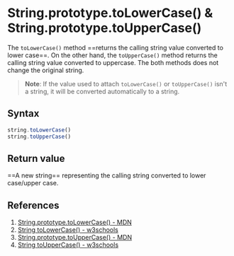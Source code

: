 # String.prototype.toLowerCase() & String.prototype.toUpperCase()

The `toLowerCase()` method ==returns the calling string value converted to lower case==. On the other hand, the `toUpperCase()` method returns the calling string value converted to uppercase. The both methods does not change the original string.

> **Note**: If the value used to attach `toLowerCase()` or `toUpperCase()` isn't a string, it will be converted automatically to a string.

## Syntax

```js
string.toLowerCase()
string.toUpperCase()
```

## Return value

==A new string== representing the calling string converted to lower case/upper case.

## References

1. [String.prototype.toLowerCase() - MDN](https://developer.mozilla.org/en-US/docs/Web/JavaScript/Reference/Global_Objects/String/toLowerCase)
2. [String toLowerCase() - w3schools](https://www.w3schools.com/jsref/jsref_tolowercase.asp)
3. [String.prototype.toUpperCase() - MDN](https://developer.mozilla.org/en-US/docs/Web/JavaScript/Reference/Global_Objects/String/toUpperCase)
4. [String toUpperCase() - w3schools](https://www.w3schools.com/jsref/jsref_touppercase.asp)